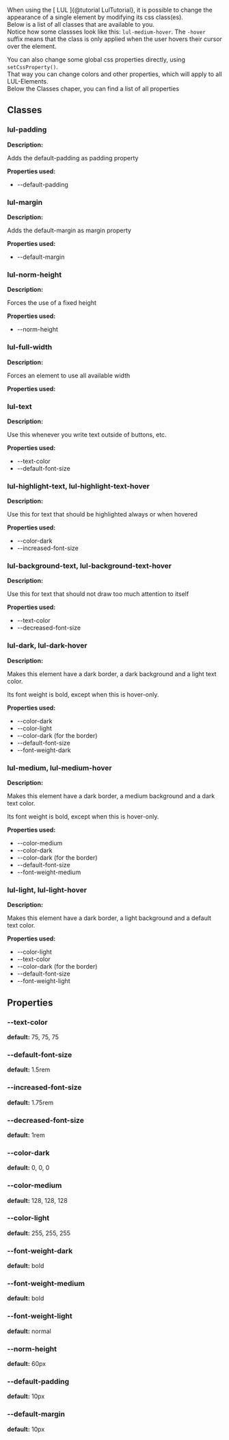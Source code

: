 When using the [ LUL ]{@tutorial LulTutorial}, it is
possible to change the appearance of a single element by modifying
its css class(es).  
Below is a list of all classes that are available to you.  
Notice how some classses look like this: ` lul-medium-hover `.
The ` -hover ` suffix means that the class is only applied when
the user hovers their cursor over the element.

You can also change some global css properties directly, using ` setCssProperty() `.  
That way you can change colors and other properties, which will apply to all LUL-Elements.  
Below the Classes chaper, you can find a list of all properties






## Classes

### lul-padding
**Description:**

Adds the default-padding as padding property

**Properties used:**
* --default-padding


### lul-margin
**Description:**

Adds the default-margin as margin property

**Properties used:**
* --default-margin

### lul-norm-height
**Description:**

Forces the use of a fixed height

**Properties used:**
* --norm-height

### lul-full-width
**Description:**

Forces an element to use all available width

**Properties used:**


### lul-text
**Description:**

Use this whenever you write text outside of buttons, etc.

**Properties used:**
* --text-color
* --default-font-size

### lul-highlight-text, lul-highlight-text-hover
**Description:**

Use this for text that should be highlighted always or when hovered

**Properties used:**
* --color-dark
* --increased-font-size

### lul-background-text, lul-background-text-hover
**Description:**

Use this for text that should not draw too much attention to itself

**Properties used:**
* --text-color
* --decreased-font-size



### lul-dark, lul-dark-hover
**Description:**

Makes this element have a dark border,
a dark background and
a light text color.

Its font weight is bold, except when
this is hover-only. 

**Properties used:**
* --color-dark
* --color-light
* --color-dark (for the border)
* --default-font-size
* --font-weight-dark


### lul-medium, lul-medium-hover
**Description:**


Makes this element have a dark border,
a medium background and
a dark text color.

Its font weight is bold, except when
this is hover-only. 


**Properties used:**
* --color-medium
* --color-dark
* --color-dark (for the border)
* --default-font-size
* --font-weight-medium


### lul-light, lul-light-hover
**Description:**

Makes this element have a dark border,
a light background and
a default text color.


**Properties used:**
* --color-light
* --text-color
* --color-dark (for the border)
* --default-font-size
* --font-weight-light


## Properties
### --text-color
**default:**  75, 75, 75

### --default-font-size
**default:**  1.5rem

### --increased-font-size
**default:**  1.75rem

### --decreased-font-size
**default:**  1rem

### --color-dark
**default:**  0, 0, 0

### --color-medium
**default:**  128, 128, 128

### --color-light
**default:**  255, 255, 255

### --font-weight-dark
**default:**  bold

### --font-weight-medium
**default:**  bold

### --font-weight-light
**default:**  normal

### --norm-height
**default:**  60px

### --default-padding
**default:**  10px

### --default-margin
**default:**  10px


